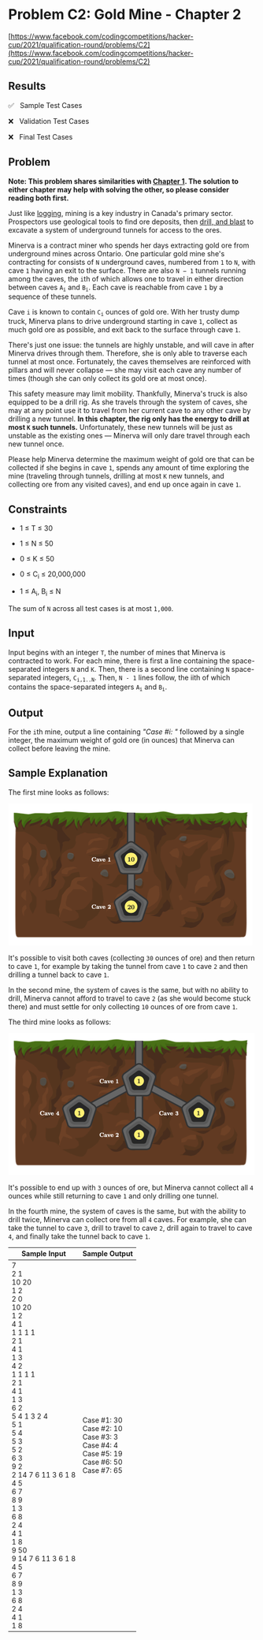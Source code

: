 # Problem C2: Gold Mine - Chapter 2

[https://www.facebook.com/codingcompetitions/hacker-cup/2021/qualification-round/problems/C2](https://www.facebook.com/codingcompetitions/hacker-cup/2021/qualification-round/problems/C2)

## Results

:white_check_mark: &nbsp; Sample Test Cases

:x: &nbsp; Validation Test Cases

:x: &nbsp; Final Test Cases

## Problem

**Note: This problem shares similarities with [Chapter 1](../Problem%20C1:%20Gold%20Mine%20-%20Chapter%201). The solution to either chapter may help with solving the other, so please consider reading both first.**

Just like [logging](https://www.youtube.com/watch?v=7AheBqBk0iQ), mining is a key industry in Canada's primary sector. Prospectors use geological tools to find ore deposits, then [drill, and blast](https://www.youtube.com/watch?v=zPbY--IXGg8&t=463s) to excavate a system of underground tunnels for access to the ores.

Minerva is a contract miner who spends her days extracting gold ore from underground mines across Ontario. One particular gold mine she's contracting for consists of `N` underground caves, numbered from `1` to `N`, with cave `1` having an exit to the surface. There are also `N − 1` tunnels running among the caves, the `i`th of which allows one to travel in either direction between caves <code>A<sub>i</sub></code> and <code>B<sub>i</sub></code>. Each cave is reachable from cave `1` by a sequence of these tunnels.

Cave `i` is known to contain <code>C<sub>i</sub></code> ounces of gold ore. With her trusty dump truck, Minerva plans to drive underground starting in cave `1`, collect as much gold ore as possible, and exit back to the surface through cave `1`.

There's just one issue: the tunnels are highly unstable, and will cave in after Minerva drives through them. Therefore, she is only able to traverse each tunnel at most once. Fortunately, the caves themselves are reinforced with pillars and will never collapse — she may visit each cave any number of times (though she can only collect its gold ore at most once).

This safety measure may limit mobility. Thankfully, Minerva's truck is also equipped to be a drill rig. As she travels through the system of caves, she may at any point use it to travel from her current cave to any other cave by drilling a new tunnel. **In this chapter, the rig only has the energy to drill at most `K` such tunnels.** Unfortunately, these new tunnels will be just as unstable as the existing ones — Minerva will only dare travel through each new tunnel once.

Please help Minerva determine the maximum weight of gold ore that can be collected if she begins in cave `1`, spends any amount of time exploring the mine (traveling through tunnels, drilling at most `K` new tunnels, and collecting ore from any visited caves), and end up once again in cave `1`.

## Constraints

- 1 ≤ T ≤ 30

- 1 ≤ N ≤ 50

- 0 ≤ K ≤ 50

- 0 ≤ C<sub>i</sub> ≤ 20,000,000

- 1 ≤ A<sub>i</sub>, B<sub>i</sub> ≤ N

The sum of `N` across all test cases is at most `1,000`.

## Input

Input begins with an integer `T`, the number of mines that Minerva is contracted to work. For each mine, there is first a line containing the space-separated integers `N` and `K`. Then, there is a second line containing `N` space-separated integers, <code>C<sub>i,1..N</sub></code>. Then, `N - 1` lines follow, the iith of which contains the space-separated integers <code>A<sub>i</sub></code> and <code>B<sub>i</sub></code>.

## Output

For the `i`th mine, output a line containing _"Case #i: "_ followed by a single integer, the maximum weight of gold ore (in ounces) that Minerva can collect before leaving the mine.

## Sample Explanation

The first mine looks as follows:

![](./Images/sample_explanation_1.jpeg)

It's possible to visit both caves (collecting `30` ounces of ore) and then return to cave `1`, for example by taking the tunnel from cave `1` to cave `2` and then drilling a tunnel back to cave `1`.

In the second mine, the system of caves is the same, but with no ability to drill, Minerva cannot afford to travel to cave `2` (as she would become stuck there) and must settle for only collecting `10` ounces of ore from cave `1`.

The third mine looks as follows:

![](./Images/sample_explanation_2.jpeg)

It's possible to end up with `3` ounces of ore, but Minerva cannot collect all `4` ounces while still returning to cave `1` and only drilling one tunnel.

In the fourth mine, the system of caves is the same, but with the ability to drill twice, Minerva can collect ore from all `4` caves. For example, she can take the tunnel to cave `3`, drill to travel to cave `2`, drill again to travel to cave `4`, and finally take the tunnel back to cave `1`.

| Sample Input                                                                                                                                                                                                                                                                                                                                                        | Sample Output                                                                                       |
| ------------------------------------------------------------------------------------------------------------------------------------------------------------------------------------------------------------------------------------------------------------------------------------------------------------------------------------------------------------------- | --------------------------------------------------------------------------------------------------- |
| 7<br>2 1<br>10 20<br>1 2<br>2 0<br>10 20<br>1 2<br>4 1<br>1 1 1 1<br>2 1<br>4 1<br>1 3<br>4 2<br>1 1 1 1<br>2 1<br>4 1<br>1 3<br>6 2<br>5 4 1 3 2 4<br>5 1<br>5 4<br>5 3<br>5 2<br>6 3<br>9 2<br>2 14 7 6 11 3 6 1 8<br>4 5<br>6 7<br>8 9<br>1 3<br>6 8<br>2 4<br>4 1<br>1 8<br>9 50<br>9 14 7 6 11 3 6 1 8<br>4 5<br>6 7<br>8 9<br>1 3<br>6 8<br>2 4<br>4 1<br>1 8 | Case #1: 30<br>Case #2: 10<br>Case #3: 3<br>Case #4: 4<br>Case #5: 19<br>Case #6: 50<br>Case #7: 65 |
